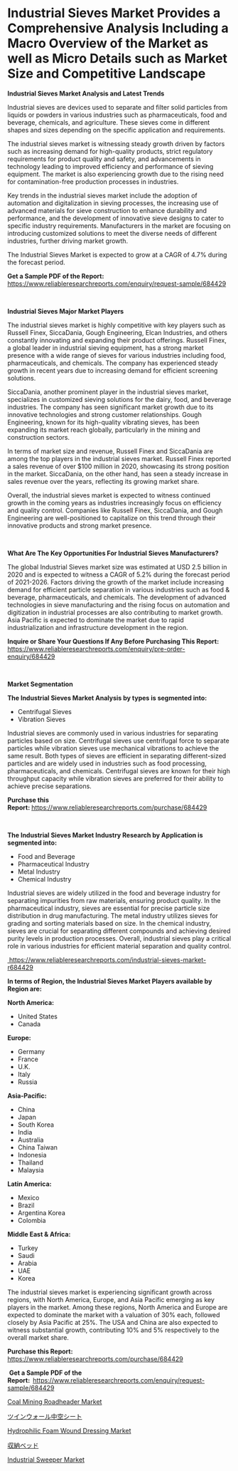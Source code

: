 <p><h1>Industrial Sieves Market Provides a Comprehensive Analysis Including a Macro Overview of the Market as well as Micro Details such as Market Size and Competitive Landscape</h1></p><p><strong>Industrial Sieves Market Analysis and Latest Trends</strong></p>
<p><p>Industrial sieves are devices used to separate and filter solid particles from liquids or powders in various industries such as pharmaceuticals, food and beverage, chemicals, and agriculture. These sieves come in different shapes and sizes depending on the specific application and requirements.</p><p>The industrial sieves market is witnessing steady growth driven by factors such as increasing demand for high-quality products, strict regulatory requirements for product quality and safety, and advancements in technology leading to improved efficiency and performance of sieving equipment. The market is also experiencing growth due to the rising need for contamination-free production processes in industries.</p><p>Key trends in the industrial sieves market include the adoption of automation and digitalization in sieving processes, the increasing use of advanced materials for sieve construction to enhance durability and performance, and the development of innovative sieve designs to cater to specific industry requirements. Manufacturers in the market are focusing on introducing customized solutions to meet the diverse needs of different industries, further driving market growth.</p><p>The Industrial Sieves Market is expected to grow at a CAGR of 4.7% during the forecast period.</p></p>
<p><strong>Get a Sample PDF of the Report:&nbsp;</strong> <a href="https://www.reliableresearchreports.com/enquiry/request-sample/684429">https://www.reliableresearchreports.com/enquiry/request-sample/684429</a></p>
<p>&nbsp;</p>
<p><strong>Industrial Sieves Major Market Players</strong></p>
<p><p>The industrial sieves market is highly competitive with key players such as Russell Finex, SiccaDania, Gough Engineering, Elcan Industries, and others constantly innovating and expanding their product offerings. Russell Finex, a global leader in industrial sieving equipment, has a strong market presence with a wide range of sieves for various industries including food, pharmaceuticals, and chemicals. The company has experienced steady growth in recent years due to increasing demand for efficient screening solutions.</p><p>SiccaDania, another prominent player in the industrial sieves market, specializes in customized sieving solutions for the dairy, food, and beverage industries. The company has seen significant market growth due to its innovative technologies and strong customer relationships. Gough Engineering, known for its high-quality vibrating sieves, has been expanding its market reach globally, particularly in the mining and construction sectors.</p><p>In terms of market size and revenue, Russell Finex and SiccaDania are among the top players in the industrial sieves market. Russell Finex reported a sales revenue of over $100 million in 2020, showcasing its strong position in the market. SiccaDania, on the other hand, has seen a steady increase in sales revenue over the years, reflecting its growing market share.</p><p>Overall, the industrial sieves market is expected to witness continued growth in the coming years as industries increasingly focus on efficiency and quality control. Companies like Russell Finex, SiccaDania, and Gough Engineering are well-positioned to capitalize on this trend through their innovative products and strong market presence.</p></p>
<p>&nbsp;</p>
<p><strong>What Are The Key Opportunities For Industrial Sieves Manufacturers?</strong></p>
<p><p>The global Industrial Sieves market size was estimated at USD 2.5 billion in 2020 and is expected to witness a CAGR of 5.2% during the forecast period of 2021-2026. Factors driving the growth of the market include increasing demand for efficient particle separation in various industries such as food & beverage, pharmaceuticals, and chemicals. The development of advanced technologies in sieve manufacturing and the rising focus on automation and digitization in industrial processes are also contributing to market growth. Asia Pacific is expected to dominate the market due to rapid industrialization and infrastructure development in the region.</p></p>
<p><strong>Inquire or Share Your Questions If Any Before Purchasing This Report:</strong> <a href="https://www.reliableresearchreports.com/enquiry/pre-order-enquiry/684429">https://www.reliableresearchreports.com/enquiry/pre-order-enquiry/684429</a></p>
<p>&nbsp;</p>
<p><strong>Market Segmentation</strong></p>
<p><strong>The Industrial Sieves Market Analysis by types is segmented into:</strong></p>
<p><ul><li>Centrifugal Sieves</li><li>Vibration Sieves</li></ul></p>
<p><p>Industrial sieves are commonly used in various industries for separating particles based on size. Centrifugal sieves use centrifugal force to separate particles while vibration sieves use mechanical vibrations to achieve the same result. Both types of sieves are efficient in separating different-sized particles and are widely used in industries such as food processing, pharmaceuticals, and chemicals. Centrifugal sieves are known for their high throughput capacity while vibration sieves are preferred for their ability to achieve precise separations.</p></p>
<p><strong>Purchase this Report:&nbsp;</strong><a href="https://www.reliableresearchreports.com/purchase/684429">https://www.reliableresearchreports.com/purchase/684429</a></p>
<p>&nbsp;</p>
<p><strong>The Industrial Sieves Market Industry Research by Application is segmented into:</strong></p>
<p><ul><li>Food and Beverage</li><li>Pharmaceutical Industry</li><li>Metal Industry</li><li>Chemical Industry</li></ul></p>
<p><p>Industrial sieves are widely utilized in the food and beverage industry for separating impurities from raw materials, ensuring product quality. In the pharmaceutical industry, sieves are essential for precise particle size distribution in drug manufacturing. The metal industry utilizes sieves for grading and sorting materials based on size. In the chemical industry, sieves are crucial for separating different compounds and achieving desired purity levels in production processes. Overall, industrial sieves play a critical role in various industries for efficient material separation and quality control.</p></p>
<p><a href="https://www.reliableresearchreports.com/industrial-sieves-market-r684429">&nbsp;https://www.reliableresearchreports.com/industrial-sieves-market-r684429</a></p>
<p><strong>In terms of Region, the Industrial Sieves Market Players available by Region are:</strong></p>
<p>
    <p> <strong> North America: </strong>
        <ul>
            <li>United States</li>
            <li>Canada</li>
        </ul>
        </p> 
    <p> <strong> Europe: </strong>
        <ul>
            <li>Germany</li>
            <li>France</li>
            <li>U.K.</li>
            <li>Italy</li>
            <li>Russia</li>
        </ul>
        </p> 
    <p> <strong> Asia-Pacific: </strong>
        <ul>
            <li>China</li>
            <li>Japan</li>
            <li>South Korea</li>
            <li>India</li>
            <li>Australia</li>
            <li>China Taiwan</li>
            <li>Indonesia</li>
            <li>Thailand</li>
            <li>Malaysia</li>
        </ul>
        </p> 
    <p> <strong> Latin America: </strong>
        <ul>
            <li>Mexico</li>
            <li>Brazil</li>
            <li>Argentina Korea</li>
            <li>Colombia</li>
        </ul>
        </p> 
    <p> <strong> Middle East & Africa: </strong>
        <ul>
            <li>Turkey</li>
            <li>Saudi</li>
            <li>Arabia</li>
            <li>UAE</li>
            <li>Korea</li>
        </ul>
    </p>
    </p>
<p><p>The industrial sieves market is experiencing significant growth across regions, with North America, Europe, and Asia Pacific emerging as key players in the market. Among these regions, North America and Europe are expected to dominate the market with a valuation of 30% each, followed closely by Asia Pacific at 25%. The USA and China are also expected to witness substantial growth, contributing 10% and 5% respectively to the overall market share.</p></p>
<p><strong>Purchase this Report: </strong><a href="https://www.reliableresearchreports.com/purchase/684429">https://www.reliableresearchreports.com/purchase/684429</a></p>
<p>&nbsp;<strong>Get a Sample PDF of the Report:&nbsp;&nbsp;</strong><a href="https://www.reliableresearchreports.com/enquiry/request-sample/684429">https://www.reliableresearchreports.com/enquiry/request-sample/684429</a></p>
<p><strong></strong></p>
<p><p><a href="https://github.com/timeliteaut/Market-Research-Report-List-2/blob/main/coal-mining-roadheader-market.md">Coal Mining Roadheader Market</a></p><p><a href="https://github.com/LeanneBruen2023/Market-Research-Report-List-1/blob/main/856104335144.md">ツインウォール中空シート</a></p><p><a href="https://www.linkedin.com/pulse/hydrophilic-foam-wound-dressing-market-analysis-sze-undwc?trackingId=R2I%2B3oO94KZO49ULjWCaCQ%3D%3D">Hydrophilic Foam Wound Dressing Market</a></p><p><a href="https://github.com/cnnriuez22368/Market-Research-Report-List-1/blob/main/423294535143.md">収納ベッド</a></p><p><a href="https://github.com/seekum/Market-Research-Report-List-2/blob/main/industrial-sweeper-market.md">Industrial Sweeper Market</a></p></p>